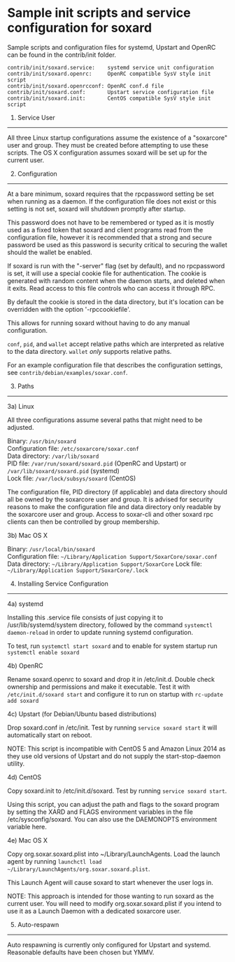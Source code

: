 Sample init scripts and service configuration for soxard
==========================================================

Sample scripts and configuration files for systemd, Upstart and OpenRC
can be found in the contrib/init folder.

    contrib/init/soxard.service:    systemd service unit configuration
    contrib/init/soxard.openrc:     OpenRC compatible SysV style init script
    contrib/init/soxard.openrcconf: OpenRC conf.d file
    contrib/init/soxard.conf:       Upstart service configuration file
    contrib/init/soxard.init:       CentOS compatible SysV style init script

1. Service User
---------------------------------

All three Linux startup configurations assume the existence of a "soxarcore" user
and group.  They must be created before attempting to use these scripts.
The OS X configuration assumes soxard will be set up for the current user.

2. Configuration
---------------------------------

At a bare minimum, soxard requires that the rpcpassword setting be set
when running as a daemon.  If the configuration file does not exist or this
setting is not set, soxard will shutdown promptly after startup.

This password does not have to be remembered or typed as it is mostly used
as a fixed token that soxard and client programs read from the configuration
file, however it is recommended that a strong and secure password be used
as this password is security critical to securing the wallet should the
wallet be enabled.

If soxard is run with the "-server" flag (set by default), and no rpcpassword is set,
it will use a special cookie file for authentication. The cookie is generated with random
content when the daemon starts, and deleted when it exits. Read access to this file
controls who can access it through RPC.

By default the cookie is stored in the data directory, but it's location can be overridden
with the option '-rpccookiefile'.

This allows for running soxard without having to do any manual configuration.

`conf`, `pid`, and `wallet` accept relative paths which are interpreted as
relative to the data directory. `wallet` *only* supports relative paths.

For an example configuration file that describes the configuration settings,
see `contrib/debian/examples/soxar.conf`.

3. Paths
---------------------------------

3a) Linux

All three configurations assume several paths that might need to be adjusted.

Binary:              `/usr/bin/soxard`  
Configuration file:  `/etc/soxarcore/soxar.conf`  
Data directory:      `/var/lib/soxard`  
PID file:            `/var/run/soxard/soxard.pid` (OpenRC and Upstart) or `/var/lib/soxard/soxard.pid` (systemd)  
Lock file:           `/var/lock/subsys/soxard` (CentOS)  

The configuration file, PID directory (if applicable) and data directory
should all be owned by the soxarcore user and group.  It is advised for security
reasons to make the configuration file and data directory only readable by the
soxarcore user and group.  Access to soxar-cli and other soxard rpc clients
can then be controlled by group membership.

3b) Mac OS X

Binary:              `/usr/local/bin/soxard`  
Configuration file:  `~/Library/Application Support/SoxarCore/soxar.conf`  
Data directory:      `~/Library/Application Support/SoxarCore`
Lock file:           `~/Library/Application Support/SoxarCore/.lock`

4. Installing Service Configuration
-----------------------------------

4a) systemd

Installing this .service file consists of just copying it to
/usr/lib/systemd/system directory, followed by the command
`systemctl daemon-reload` in order to update running systemd configuration.

To test, run `systemctl start soxard` and to enable for system startup run
`systemctl enable soxard`

4b) OpenRC

Rename soxard.openrc to soxard and drop it in /etc/init.d.  Double
check ownership and permissions and make it executable.  Test it with
`/etc/init.d/soxard start` and configure it to run on startup with
`rc-update add soxard`

4c) Upstart (for Debian/Ubuntu based distributions)

Drop soxard.conf in /etc/init.  Test by running `service soxard start`
it will automatically start on reboot.

NOTE: This script is incompatible with CentOS 5 and Amazon Linux 2014 as they
use old versions of Upstart and do not supply the start-stop-daemon utility.

4d) CentOS

Copy soxard.init to /etc/init.d/soxard. Test by running `service soxard start`.

Using this script, you can adjust the path and flags to the soxard program by
setting the XARD and FLAGS environment variables in the file
/etc/sysconfig/soxard. You can also use the DAEMONOPTS environment variable here.

4e) Mac OS X

Copy org.soxar.soxard.plist into ~/Library/LaunchAgents. Load the launch agent by
running `launchctl load ~/Library/LaunchAgents/org.soxar.soxard.plist`.

This Launch Agent will cause soxard to start whenever the user logs in.

NOTE: This approach is intended for those wanting to run soxard as the current user.
You will need to modify org.soxar.soxard.plist if you intend to use it as a
Launch Daemon with a dedicated soxarcore user.

5. Auto-respawn
-----------------------------------

Auto respawning is currently only configured for Upstart and systemd.
Reasonable defaults have been chosen but YMMV.
